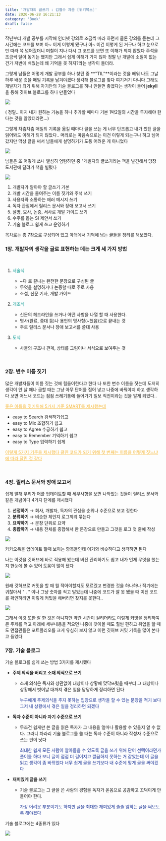 ```yaml
---
title: '개발자의 글쓰기 : 김철수 지음 [위키북스]'
date: 2020-06-28 16:21:13
category: 'Book'
draft: false
---
```


작년부터 개발 공부를 시작해 인터넷 강의로 조금씩 따라 하면서 클론 강의를 듣는데 그 시간에는 코드를 보며 아~ 이게 이렇게 됐구나 아~ 이건 이렇게 된 거구나 하고 눈으로만 따라 쓱 넘어갔더니 며칠이 지나 다시 그 코드를 보면 또 이해가 되지 않았다 주석을 조금씩 달아 놓기는 했지만 그래서 쉽게 이해가 가지 않아 정말 난 개발에 소질이 없는 건가 저번에 배웠는데 왜 기억을 못 하지?라는 생각이 들더라. 

그렇게 남들은 어떻게 개발 공부를 하나 찾던 중 **"TIL"**이라는 것을 배워 나도 그날 하루 배운 것을 매일 기록을 남겨야겠다 생각해 블로그를 찾다 여기저기 다니다 그래도 개발자가 되기 위해 자기만의 기술 블로그를 하나 만들면 좋겠다는 생각이 들어 **jekyll**을 통해 깃허브 블로그를 하나 만들었다

![](https://jjalbot.com/media/2016/10/SyBR8aUR/20160813_57ae979e662a1.jpg)

( 정말.. 이지 내가 원하는 기능을 하나 추가할 때마다 기본 1박2일의 시간을 투자해야 한다는 것을 알았더라면...) 

그렇게 차츰차츰 매일의 기록을 옮길 때마다 글을 쓰는 게 너무 단조롭고 내가 썼던 글을 읽어봐도 이해가 되지 않았다.. 머리로는 마음속으로는 이건 이렇게 되는구나 하고 넘어갔지만 막상 글을 써서 남들에게 설명하기가 도통 어려운 게 아니었다 

![](https://encrypted-tbn0.gstatic.com/images?q=tbn%3AANd9GcTBkSlO2wS6IbOk9bitdWdFNfjzLy73SGVqnQ&usqp=CAU)

남들은 또 어떻게 쓰나 열심히 염탐하던 중 "개발자의 글쓰기라는 책을 발견해서 당장 도서관에 달려가 책을 빌렸다 

![](./images/book.jpeg)

1. 개발자가 알아야 할 글쓰기 기본
2. 개발 시간을 줄여주는 이름 짓기와 주석 쓰기
3. 사용자와 소통하는 에러 메시지 쓰기
4. 독자 관점에서 릴리스 문서와 장애 보고서 쓰기
5. 설명, 묘사, 논증, 서사로 개발 가이드 쓰기
6. 수주를 돕는 SI 제안서 쓰기
7. 기술 블로그 쉽게 쓰고 운영하기

목차로는 총 7장으로 구성되어 있고 아래에서 기억에 남는 글들을 정리를 해보았다. 



### 1장. 개발자의 생각을 글로 표현하는 데는 크게 세 가지 방법
<br>

1. <span style="color: #079992">서술식</span>
    - ~다 로 끝나는 완전한 문장으로 구성된 글
    - 무엇을 설명하거나 논증할 때로 주로 사용
    - 소설, 신문 기사, 개발 가이드
2. <span style="color: #079992">개조식</span>
    - 신문의 헤드라인을 쓰거나 어떤 사항을 나열 할 때 사용한다.
    - 명사(완료, 증대 등)나 용언의 명사형(~했음)으로 끝내는 것
    - 주로 릴리스 문서나 장애 보고서를 쓸대 사용

3. <span style="color: #079992">도식</span>
    - 사물의 구조나 관계, 상태를 그림이나 서식으로 보여주는 것

<br>



### 2장. 변수 이름 짓기

많은 개발자들이 이름 짓는 것에 힘들어한다고 한다 나 또한 변수 이름을 짓는데 도저히 생각이 안 날 때나 급할 때는 그냥 아무 단어를 집어 넣고 나중에 바꿔야지 하고 생각하다 보면 어느새 코드는 점점 쓰레기통에 들어가기 일보 직전이라는 것을 알게 되었다..

<span style="color: #f6b93b"><u>좋은 이름을 짓기위해 5가지 기준 SMART를 제시했는데</u></span>

- easy to Search 검색하기쉽고
- easy to Mix 조합하기 쉽고
- easy to Agree 수긍하기 쉽고
- easy to Remember 기억하기 쉽고
- easy to Type 입력하기 쉽게

<span style="color: #f6b93b"><u>이렇게 5가지 기준을 제시했다 클린 코드가 되기 위해 첫 번째는 이름을 어떻게 짓느냐에 따라 달린 것 같다</u></span>

<br>



### 4장. 릴리스 문서와 장애 보고서

쉽게 말해 우리가 어플 업데이트할 때 세부사항을 보면 나와있는 것들이 릴리스 문서와 같은 개념이다 4가지 단계를 제시했다

1. **선정하기** → 회사, 개발자, 독자의 관심을 순위나 수준으로 보고 정한다
2. **분류하기** → 비슷한 체인지 로그끼리 묶는다
3. **요약하기** → 문장 단위로 요약
4. **종합하기** → 내용 전체를 종합해서 한 문장으로 만들고 그것을 로그 첫 줄에 작성

![](./images/book_update.jpeg)

카카오톡을 업데이트 할때 보이는 항목들인데 이거와 비슷하다고 생각하면 된다

나는 이것을 깃허브에 바로 적용해 봤는데 버전 관리하기도 쉽고 내가 언제 무엇을 했는지 한눈에 볼 수 있어 도움이 많이 됐다 

![](./images/github_before.png)

원래 깃허브로 커밋을 할 때 뭘 적어야할지도 모르겠고 변경한 것을 하나하나 적기에는 귀찮아서 " . " 이나 그냥 숫자를 적고 말았는데 나중에 코드가 잘 못 됐을 때 이전 코드를 확인하려면 이렇게 커밋을 해버리면 찾지를 못한다..

![](./images/girhub_after.png)

그래서 이것 또한 잘 한 것은 아니지만 약간 시간이 걸리더라도 이렇게 커밋을 정리하여 큰 주제를 적고 아래에 세부내용을 적으면 나중에 찾아볼 때도 훨씬 편하고 취업을 할 때도 면접관들은 포트폴리오를 크게 유심히 보지 않고 이런 깃허브 커밋 기록을 많이 본다고 들었다



### 7장. 기술 블로그

기술 블로그를 쉽게 쓰는 방법 3가지를 제시했다

- **주제 의식을 버리고 소재 의식으로 쓰기**
    - 소재 의식은 독자와 상관없이 대상이나 상황에 맞닥뜨렸을 때부터 그 대상이나 상황에서 벗어날 대까지 겪은 일을 담당하게 정리하면 된다

      <span style="color: #1e3799">누구에게 주제의식을 주지 못하는 입장으로 생각을 할 수 있는 문장을 적기 보다 그저 내 상황에서 겪은 일을 정리하면 되겠다</span>

- **독자 수준이 아니라 자기 수준으로 쓰기**
    - 무조건 쉽게만 쓴 글을 읽은 독자가 그 내용을 얼마나 활용할 수 있을지 알 수 없다. 그러니 차라리 기술 블로그를 쓸 때는 독자 수준이 아니라 작성자 수준으로 쓰는 편이 낫다

      <span style="color: #1e3799">최대한 쉽게 모든 사람이 알아들을 수 있도록 글을 쓰기 위해 단어 선택이라던가 풀이를 하다 보니 글이 점점 더 길어지고 깔끔하지 못하는 거 같았는데 이 글을 읽고 생각이 좀 바뀌었다 너무 쉽게 글을 쓰기보다 내 수준에 맞게 글을 써야겠다</span>

- **재미있게 글을 쓰기**
    - 기술 블로그는 그 글을 쓴 사람의 경험을 독자가 온몸으로 공감하고 끄덕이게 만들어야 한다.

      <span style="color: #1e3799">가장 어려운 부분이기도 하지만 글을 최대한 재미있게 술술 읽히는 글을 써보도록 해야겠다</span>

기술 블로그에는 4종류가 있다

![](./images/github_blog.png)
